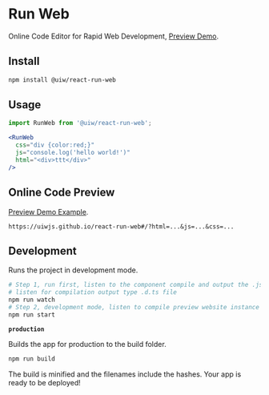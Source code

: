 Run Web
===

Online Code Editor for Rapid Web Development, [Preview Demo](https://uiwjs.github.io/react-run-web#/?html=<div>Hello%20World</div>&js=console.log('hello%20world')&css=div%20{%20color:%20red;}).

## Install

```bash
npm install @uiw/react-run-web
```

## Usage

```jsx
import RunWeb from '@uiw/react-run-web';

<RunWeb
  css="div {color:red;}"
  js="console.log('hello world!')"
  html="<div>ttt</div>"
/>
```

## Online Code Preview

[Preview Demo Example](https://uiwjs.github.io/react-run-web#/?html=<div>Hello%20World</div>&js=console.log('hello%20world')&css=div%20{%20color:%20red;}).

```url
https://uiwjs.github.io/react-run-web#/?html=...&js=...&css=...
```

## Development

Runs the project in development mode.  

```bash
# Step 1, run first, listen to the component compile and output the .js file
# listen for compilation output type .d.ts file
npm run watch
# Step 2, development mode, listen to compile preview website instance
npm run start
```

**`production`**

Builds the app for production to the build folder.

```bash
npm run build
```

The build is minified and the filenames include the hashes.
Your app is ready to be deployed!
